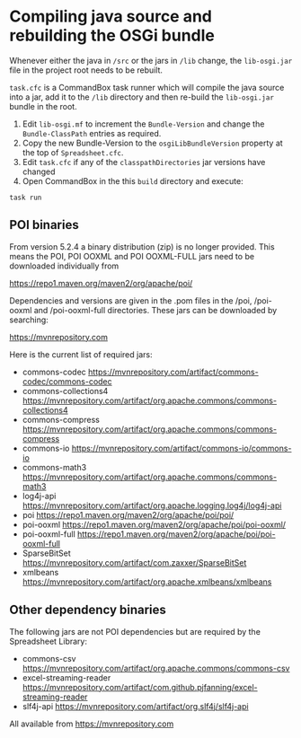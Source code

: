 # Compiling java source and rebuilding the OSGi bundle

Whenever either the java in `/src` or the jars in `/lib` change, the `lib-osgi.jar` file in the project root needs to be rebuilt.

`task.cfc` is a CommandBox task runner which will compile the java source into a jar, add it to the `/lib` directory and then re-build the `lib-osgi.jar` bundle in the root.

1. Edit `lib-osgi.mf` to increment the `Bundle-Version` and change the `Bundle-ClassPath` entries as required.
2. Copy the new Bundle-Version to the `osgiLibBundleVersion` property at the top of `Spreadsheet.cfc`.
3. Edit `task.cfc` if any of the `classpathDirectories` jar versions have changed
4. Open CommandBox in the this `build` directory and execute:
```
task run
```
## POI binaries

From version 5.2.4 a binary distribution (zip) is no longer provided. This means the POI, POI OOXML and POI OOXML-FULL jars need to be downloaded individually from

https://repo1.maven.org/maven2/org/apache/poi/

Dependencies and versions are given in the .pom files in the /poi, /poi-ooxml and /poi-ooxml-full directories. These jars can be downloaded by searching:

https://mvnrepository.com

Here is the current list of required jars:

* commons-codec
	https://mvnrepository.com/artifact/commons-codec/commons-codec
* commons-collections4
	https://mvnrepository.com/artifact/org.apache.commons/commons-collections4
* commons-compress
	https://mvnrepository.com/artifact/org.apache.commons/commons-compress
* commons-io
	https://mvnrepository.com/artifact/commons-io/commons-io
* commons-math3
	https://mvnrepository.com/artifact/org.apache.commons/commons-math3
* log4j-api
	https://mvnrepository.com/artifact/org.apache.logging.log4j/log4j-api
* poi
	https://repo1.maven.org/maven2/org/apache/poi/poi/
* poi-ooxml
	https://repo1.maven.org/maven2/org/apache/poi/poi-ooxml/
* poi-ooxml-full
	https://repo1.maven.org/maven2/org/apache/poi/poi-ooxml-full
* SparseBitSet
	https://mvnrepository.com/artifact/com.zaxxer/SparseBitSet
* xmlbeans
	https://mvnrepository.com/artifact/org.apache.xmlbeans/xmlbeans

## Other dependency binaries

The following jars are not POI dependencies but are required by the Spreadsheet Library:

* commons-csv
	https://mvnrepository.com/artifact/org.apache.commons/commons-csv
* excel-streaming-reader
	https://mvnrepository.com/artifact/com.github.pjfanning/excel-streaming-reader
* slf4j-api
	https://mvnrepository.com/artifact/org.slf4j/slf4j-api

All available from https://mvnrepository.com